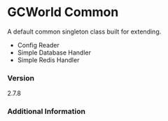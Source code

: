 # GCWorld Common

A default common singleton class built for extending.

  - Config Reader
  - Simple Database Handler
  - Simple Redis Handler

### Version
2.7.8

### Additional Information

